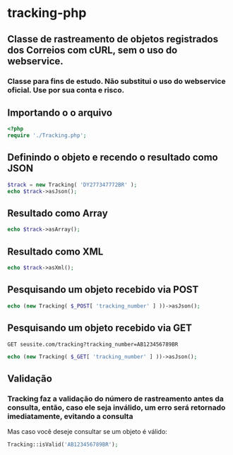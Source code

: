 # tracking-php
## Classe de rastreamento de objetos registrados dos Correios com cURL, sem o uso do webservice.
### Classe para fins de estudo. Não substitui o uso do webservice oficial. Use por sua conta e risco.

## Importando o o arquivo

```php
<?php
require './Tracking.php';
```

## Definindo o objeto e recendo o resultado como JSON

```php
$track = new Tracking( 'DY277347772BR' );
echo $track->asJson();

```

## Resultado como Array

```php
echo $track->asArray();
```

## Resultado como XML

```php
echo $track->asXml();
```

## Pesquisando um objeto recebido via POST

```php
echo (new Tracking( $_POST[ 'tracking_number' ] ))->asJson();
```

## Pesquisando um objeto recebido via GET

```
GET seusite.com/tracking?tracking_number=AB123456789BR
```

```php
echo (new Tracking( $_GET[ 'tracking_number' ] ))->asJson();
```

## Validação

### Tracking faz a validação do número de rastreamento antes da consulta, então, caso ele seja inválido, um erro será retornado imediatamente, evitando a consulta

Mas caso você deseje consultar se um objeto é válido:

```php
Tracking::isValid('AB123456789BR');
```


